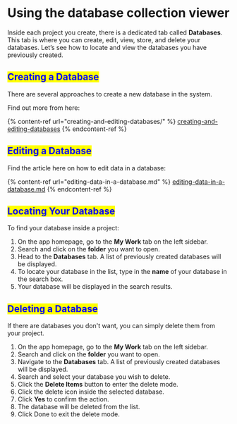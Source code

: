 # Using the database collection viewer

Inside each project you create, there is a dedicated tab called **Databases**. This tab is where you can create, edit, view, store, and delete your databases. Let’s see how to locate and view the databases you have previously created.

## <mark style="color:blue;">Creating a Database</mark>

There are several approaches to create a new database in the system.

Find out more from here:

{% content-ref url="creating-and-editing-databases/" %}
[creating-and-editing-databases](creating-and-editing-databases/)
{% endcontent-ref %}

## <mark style="color:blue;">Editing a Database</mark>

Find the article here on how to edit data in a database:

{% content-ref url="editing-data-in-a-database.md" %}
[editing-data-in-a-database.md](editing-data-in-a-database.md)
{% endcontent-ref %}

## <mark style="color:blue;">Locating Your Database</mark>

To find your database inside a project:

1. On the app homepage, go to the **My Work** tab on the left sidebar.
2. Search and click on the **folder** you want to open.
3. Head to the **Databases** tab. A list of previously created databases will be displayed.
4. To locate your database in the list, type in the **name** of your database in the search box.
5. Your database will be displayed in the search results.

## <mark style="color:blue;">Deleting a Database</mark>

If there are databases you don't want, you can simply delete them from your project.

1. On the app homepage, go to the **My Work** tab on the left sidebar.
2. Search and click on the **folder** you want to open.
3. Navigate to the **Databases** tab. A list of previously created databases will be displayed.
4. Search and select your database you wish to delete.
5. Click the **Delete Items** button to enter the delete mode.
6. Click the delete icon  inside the selected database.
7. Click **Yes** to confirm the action.
8. The database will be deleted from the list.
9. Click Done to exit the delete mode.
